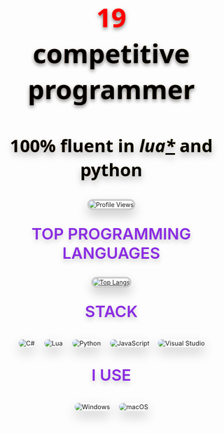 <p align="center" style="font-family: 'Segoe UI', Tahoma, Geneva, sans-serif; color: #333333; font-size: 60px; font-weight: bold; text-shadow: 0 8px 15px rgba(0, 0, 0, 0.3); background: linear-gradient(to right, #ff4d4d, #ffd700); -webkit-background-clip: text; color: transparent;">
  <span style="color: #ff0000; text-shadow: 0 4px 8px rgba(0, 0, 0, 0.5);">19</span><br>
  <span style="color: #000000; text-shadow: 0 4px 8px rgba(0, 0, 0, 0.5);">competitive programmer</span>
</p>

<p align="center" style="font-family: 'Segoe UI', Tahoma, Geneva, sans-serif; color: #333333; font-size: 40px; font-weight: bold; text-shadow: 0 8px 15px rgba(0, 0, 0, 0.3); background: linear-gradient(to right, #ff8000, #ffff00); -webkit-background-clip: text; color: transparent;">
  <span style="color: #000000;">100% fluent in</span> <span style="font-style: italic; color: #000000;">lua<u>*</u></span> <span style="color: #000000;">and python</span>
</p>


<p align="center">
  <img src="https://komarev.com/ghpvc/?username=string-dot-byte&style=flat-square&color=ffffff&label=Profile%20Views&labelColor=bbbbbb&color=000000" alt="Profile Views" style="border: 4px solid #cccccc; border-radius: 15px; box-shadow: 0 12px 25px rgba(0, 0, 0, 0.2); transition: transform 0.3s ease-in-out; transform: scale(1);">
</p>

<!-- Top Languages Section -->
<p align="center" style="font-size: 32px; font-weight: bold; text-shadow: 0 6px 12px rgba(0, 0, 0, 0.2);">
  <span style="color: #8A2BE2; text-transform: uppercase; font-size: 36px; font-weight: 600;">Top Programming Languages</span>
</p>
<p align="center">
  <a href="https://github.com/cveryskys/github-readme-stats">
    <img src="https://github-readme-stats.vercel.app/api/top-langs/?username=cveryskys&layout=compact&theme=gray&langs_count=6&title_color=000000&text_color=808080&bg_color=ffffff&border_color=cccccc&icon_color=000000&custom_title=top%20langs" alt="Top Langs" style="border: 4px solid #cccccc; border-radius: 15px; box-shadow: 0 12px 25px rgba(0, 0, 0, 0.2); transition: transform 0.3s ease-in-out; transform: scale(1);">
  </a>
</p>

<!-- Tech Stack Section (Shields) -->
<p align="center" style="font-size: 32px; font-weight: bold; text-shadow: 0 6px 12px rgba(0, 0, 0, 0.2);">
  <span style="color: #8A2BE2; text-transform: uppercase; font-size: 36px; font-weight: 600;">stack</span>
</p>
<p align="center">
  <img src="https://img.shields.io/badge/C%23-informational?style=flat&logo=csharp&logoColor=000000&color=eeeeee&labelColor=cccccc" alt="C#" style="margin: 10px; border-radius: 12px; box-shadow: 0 12px 25px rgba(0, 0, 0, 0.2); transition: transform 0.3s ease-in-out; transform: scale(1.05);">
  <img src="https://img.shields.io/badge/Lua*-informational?style=flat&logo=lua&logoColor=000000&color=eeeeee&labelColor=cccccc" alt="Lua" style="margin: 10px; border-radius: 12px; box-shadow: 0 12px 25px rgba(0, 0, 0, 0.2); transition: transform 0.3s ease-in-out; transform: scale(1.05);">
  <img src="https://img.shields.io/badge/Python-informational?style=flat&logo=python&logoColor=000000&color=eeeeee&labelColor=cccccc" alt="Python" style="margin: 10px; border-radius: 12px; box-shadow: 0 12px 25px rgba(0, 0, 0, 0.2); transition: transform 0.3s ease-in-out; transform: scale(1.05);">
  <img src="https://img.shields.io/badge/JavaScript-informational?style=flat&logo=javascript&logoColor=000000&color=eeeeee&labelColor=cccccc" alt="JavaScript" style="margin: 10px; border-radius: 12px; box-shadow: 0 12px 25px rgba(0, 0, 0, 0.2); transition: transform 0.3s ease-in-out; transform: scale(1.05);">
  <img src="https://img.shields.io/badge/Visual%20Studio-informational?style=flat&logo=visualstudio&color=eeeeee&labelColor=cccccc" alt="Visual Studio" style="margin: 10px; border-radius: 12px; box-shadow: 0 12px 25px rgba(0, 0, 0, 0.2); transition: transform 0.3s ease-in-out; transform: scale(1.05);">
</p>

<p align="center" style="font-size: 32px; font-weight: bold; text-shadow: 0 6px 12px rgba(0, 0, 0, 0.2);">
  <span style="color: #8A2BE2; text-transform: uppercase; font-size: 36px; font-weight: 600;">i use</span>
</p>
<p align="center">
  <img src="https://img.shields.io/badge/Windows-informational?style=flat&logo=Windows&logoColor=000000&color=eeeeee&labelColor=cccccc" alt="Windows" style="margin: 10px; border-radius: 12px; box-shadow: 0 12px 25px rgba(0, 0, 0, 0.2); transition: transform 0.3s ease-in-out; transform: scale(1.05);">
  <img src="https://img.shields.io/badge/macOS-informational?style=flat&logo=Apple&logoColor=000000&color=eeeeee&labelColor=cccccc" alt="macOS" style="margin: 10px; border-radius: 12px; box-shadow: 0 12px 25px rgba(0, 0, 0, 0.2); transition: transform 0.3s ease-in-out; transform: scale(1.05);">
</p>
